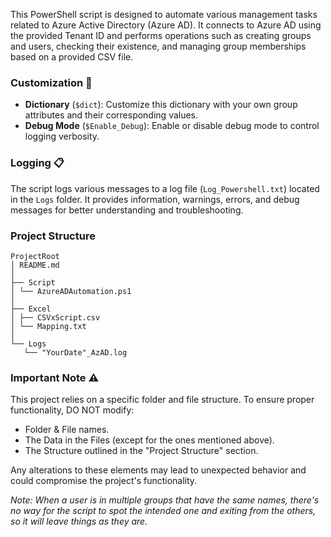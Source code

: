 This PowerShell script is designed to automate various management tasks related to Azure Active Directory (Azure AD). It connects to Azure AD using the provided Tenant ID and performs operations such as creating groups and users, checking their existence, and managing group memberships based on a provided CSV file.

### Customization 🔄
- **Dictionary** (`$dict`): Customize this dictionary with your own group attributes and their corresponding values.
- **Debug Mode** (`$Enable_Debug`): Enable or disable debug mode to control logging verbosity.

### Logging 📋
The script logs various messages to a log file (`Log_Powershell.txt`) located in the `Logs` folder. It provides information, warnings, errors, and debug messages for better understanding and troubleshooting.

### Project Structure
```
ProjectRoot
│ README.md
│ 
├── Script
│ └── AzureADAutomation.ps1
│
├── Excel
│ ├── CSVxScript.csv
│ └── Mapping.txt
│
└── Logs
   └── "YourDate"_AzAD.log
```

### Important Note ⚠️
This project relies on a specific folder and file structure. To ensure proper functionality, DO NOT modify:
- Folder & File names.
- The Data in the Files (except for the ones mentioned above).
- The Structure outlined in the "Project Structure" section.

Any alterations to these elements may lead to unexpected behavior and could compromise the project's functionality.

*Note: When a user is in multiple groups that have the same names, there's no way for the script to spot the intended one and exiting from the others, so it will leave things as they are.*

